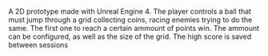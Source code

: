 A 2D prototype made with Unreal Engine 4. The player controls a ball that must jump through a grid collecting coins, racing enemies trying to do the same. The first one to reach a certain ammount of points win. The ammount can be configured, as well as the size of the grid. The high score is saved between sessions
